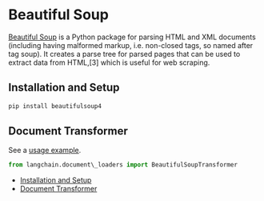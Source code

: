 # Beautiful Soup

[Beautiful Soup](https://www.crummy.com/software/BeautifulSoup/) is a Python package for parsing
HTML and XML documents (including having malformed markup, i.e. non-closed tags, so named after tag soup).
It creates a parse tree for parsed pages that can be used to extract data from HTML,\[3\] which
is useful for web scraping.

## Installation and Setup[​](#installation-and-setup "Direct link to Installation and Setup")

```bash
pip install beautifulsoup4  

```

## Document Transformer[​](#document-transformer "Direct link to Document Transformer")

See a [usage example](/docs/integrations/document_transformers/beautiful_soup).

```python
from langchain.document\_loaders import BeautifulSoupTransformer  

```

- [Installation and Setup](#installation-and-setup)
- [Document Transformer](#document-transformer)
